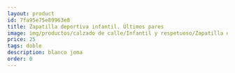 ```yaml
---
layout: product
id: 7fa95e75e89963e8
title: Zapatilla deportiva infantil. Últimos pares
image: img/productos/calzado de calle/Infantil y respetuoso/Zapatilla deportiva infantil. Últimos pares=25=doble=blanco joma.webp
price: 25
tags: doble
description: blanco joma
order: 0
---
```

